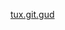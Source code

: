  <a href="https://alexzsk.github.io" target="_blank" rel="noopener noreferrer">tux.git.gud</a></p>
    </main>
